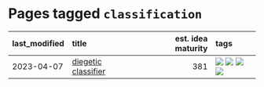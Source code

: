 # Pages tagged `classification`

|last_modified|title|est. idea maturity|tags
|:---|:---|---:|:---|
|2023-04-07|[diegetic classifier](../diegetic-classifier.md)|381|[![](https://img.shields.io/badge/tag-audio-8a140)](../tags/audio.md) [![](https://img.shields.io/badge/tag-classification-83cbca)](../tags/classification.md) [![](https://img.shields.io/badge/tag-experimental-35b163)](../tags/experimental.md) [![](https://img.shields.io/badge/tag-text2audio-e33481)](../tags/text2audio.md)|